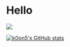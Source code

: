 # Hello

<img src="https://img.shields.io/badge/nigger-6DB33F?style=flat&logo=avajs&logoColor=white">




[![k0on5's GitHub stats](https://github-readme-stats.vercel.app/api?username=k0on5)](https://github.com/k0on5/github-readme-stats)
